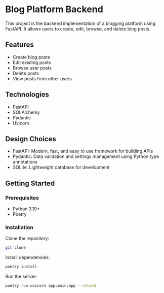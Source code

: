 # Blog Platform Backend

This project is the backend implementation of a blogging platform using FastAPI. It allows users to create, edit, browse, and delete blog posts.

## Features

- Create blog posts
- Edit existing posts
- Browse user posts
- Delete posts
- View posts from other users

## Technologies
- FastAPI
- SQLAlchemy 
- Pydantic 
- Uvicorn 

## Design Choices
- FastAPI: Modern, fast, and easy to use framework for building APIs
- Pydantic: Data validation and settings management using Python type annotations
- SQLite: Lightweight database for development

## Getting Started

### Prerequisites

- Python 3.10+
- Poetry

### Installation

Clone the repository:

```bash
git clone
 ```

Install dependencies:

```bash
poetry install
```

Run the server:

```bash
poetry run uvicorn app.main:app --reload
```